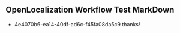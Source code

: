 ## OpenLocalization Workflow Test MarkDown
* 4e4070b6-ea14-40df-ad6c-f45fa08da5c9 thanks!

<!--HONumber=Aug16_HO5-->


